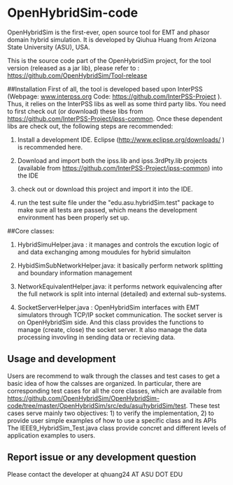 # OpenHybridSim-code

OpenHybridSim is the first-ever, open source tool for EMT and phasor domain hybrid simulation. It is developed by Qiuhua Huang from Arizona State University (ASU), USA.

This is the source code part of the OpenHybridSim project, for the tool version (released as a jar lib), please refer to :
https://github.com/OpenHybridSim/Tool-release

##Installation
First of all, the tool is developed based upon InterPSS (Webpage: www.interpss.org   Code: https://github.com/InterPSS-Project ). Thus, it relies on the InterPSS libs as well as some third party libs. You need to first check out (or download) these libs from https://github.com/InterPSS-Project/ipss-common.
Once these dependent libs are check out, the following steps are recommended:

1) Install a development IDE. Eclipse (http://www.eclipse.org/downloads/ ) is recommended here.

2) Download and import both the ipss.lib and ipss.3rdPty.lib projects (available from https://github.com/InterPSS-Project/ipss-common) into the IDE

3) check out or download this project <OpenHybridSim-code> and import it into the IDE.

4) run the test suite file under the "edu.asu.hybridSim.test" package to make sure all tests are passed, which means the development environment has been properly set up.


##Core classes:

1) HybridSimuHelper.java : it manages and controls the excution logic of and data exchanging among moudules for hybrid simulaiton

2) HybidSimSubNetworkHelper.java: it basically perform network splitting and boundary information management

3) NetworkEquivalentHelper.java: it performs network equivalencing after the full network is split into internal (detailed) and external sub-systems.

4) SocketServerHelper.java : OpenHybridSim interfaces with EMT simulators through TCP/IP socket communication. The socket server is on OpenHybridSim side. And this class provides the functions to manage (create, close) the socket server. It also manage the data processing invovling in sending data or recieving data. 


## Usage and development
Users are recommend to walk through the classes and  test cases to get a basic idea of how the calsses are organized.
In particular, there are corresponding test cases for all the core classes, which are available from https://github.com/OpenHybridSim/OpenHybridSim-code/tree/master/OpenHybridSim/src/edu/asu/hybridSim/test. These test cases serve mainly two objectives: 1) to verify the implementation, 2) to provide user simple examples of how to use a specific class and its APIs 
The IEEE9_HybridSim_Test.java class provide concret and different levels of application examples to users. 

## Report issue or any development question
Please contact the developer at qhuang24 AT ASU DOT EDU 





